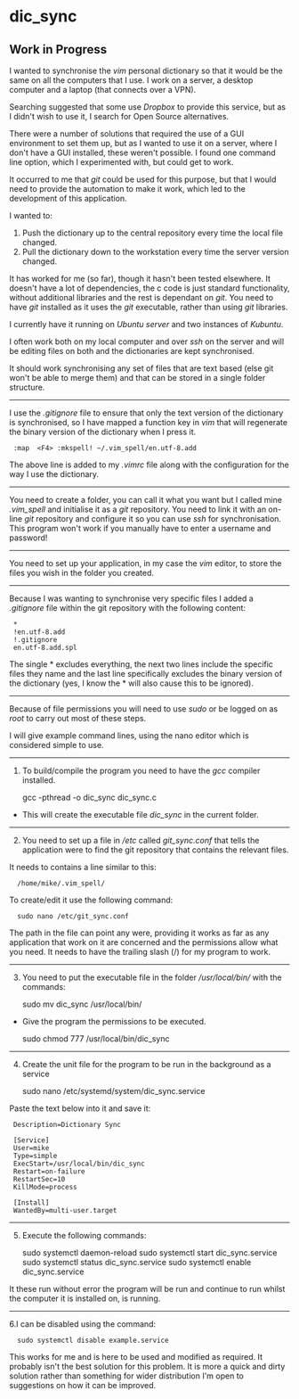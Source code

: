 # dic_sync
## Work in Progress

I wanted to synchronise the *vim* personal dictionary so that it would be the same on all the computers that I use.  I work on a server, a desktop computer and a laptop (that connects over a VPN).

Searching suggested that some use *Dropbox* to provide this service, but as I didn't wish to use it, I search for Open Source alternatives.

There were a number of solutions that required the use of a GUI environment to set them up, but as I wanted to use it on a server, where I don't have a GUI installed, these weren't possible.  I found one command line option, which I experimented with, but could get to work.

It occurred to me that *git* could be used for this purpose, but that I would need to provide the automation to make it work, which led to the development of  this application.

I wanted to:
1. Push the dictionary up to the central repository every time the local file changed.
2. Pull the dictionary down to the workstation every time the server version changed.

It has worked for me (so far), though it hasn't been tested elsewhere.  It doesn't have a lot of dependencies, the c code is just standard functionality, without additional libraries and the rest is dependant on *git*.  You need to have *git* installed as it uses the *git* executable, rather than using *git* libraries.
  
I currently have it running on *Ubuntu server* and two instances of *Kubuntu*.

I often work both on my local computer and over *ssh* on the server and will be editing files on both and the dictionaries are kept synchronised.

It should work synchronising any set of files that are text based (else git won't be able to merge them) and that can be stored in a single folder structure.

---

I use the *.gitignore* file to ensure that only the text version of the dictionary is synchronised, so I have mapped a function key in *vim* that will regenerate the binary version of the dictionary when I press it.

     :map  <F4> :mkspell! ~/.vim_spell/en.utf-8.add

The above line is added to my *.vimrc* file along with the configuration for the way I use the dictionary.

---

You need to create a folder, you can call it what you want but I called mine *.vim_spell* and initialise it as a *git* repository. You need to link it with an on-line *git* repository and configure it so you can use *ssh* for synchronisation.  This program  won't work if you manually have to enter a username and password!

---

You need to set up your application, in my case the *vim* editor, to store the files you wish in the folder you created.

---

Because I was wanting to synchronise very specific files I added a *.gitignore* file within the git repository with the following content:

     *
     !en.utf-8.add
     !.gitignore
     en.utf-8.add.spl

The single * excludes everything, the next two lines include the specific files they name and the last line specifically excludes the binary version of the dictionary (yes, I know the * will also cause this to be ignored).

---

Because of file permissions you will need to use *sudo* or be logged on as *root* to carry out most of these steps.

I will give example command lines, using the nano editor which is considered simple to use.

---

1. To build/compile the program you need to have the *gcc* compiler installed.

     gcc -pthread -o dic_sync dic_sync.c

 - This will create the executable file *dic_sync* in the current folder.

---

2.  You need to set up a file in */etc* called *git_sync.conf* that tells the application were to find the git repository that contains the relevant files.

It needs to contains a line similar to this:

      /home/mike/.vim_spell/

To create/edit it use the following command:

      sudo nano /etc/git_sync.conf 

The path in the file can point any were, providing it works as far as any application that work on it are concerned and the permissions allow what you need. It needs to have the trailing slash (/) for my program to work.

---

3. You need to put the executable file in the folder */usr/local/bin/* with the commands:

     sudo mv dic_sync /usr/local/bin/

 - Give the program the permissions to be executed.

     sudo chmod 777 /usr/local/bin/dic_sync

---

4. Create the unit file for the program to be run in the background as a service

     sudo nano /etc/systemd/system/dic_sync.service

Paste the text below into it and save it:

     Description=Dictionary Sync 

     [Service] 
     User=mike 
     Type=simple 
     ExecStart=/usr/local/bin/dic_sync 
     Restart=on-failure 
     RestartSec=10 
     KillMode=process 

     [Install] 
     WantedBy=multi-user.target
---

5. Execute the following commands:

      sudo systemctl daemon-reload
      sudo systemctl start  dic_sync.service 
      sudo systemctl status dic_sync.service
      sudo systemctl enable dic_sync.service

It these run without error the program will be run and continue to run whilst the computer it is installed on, is running.

---

6.I can be disabled using the command:

      sudo systemctl disable example.service

This works for me and is here to be used and modified as required.  It probably isn't the best solution for this problem.  It is more a quick and dirty solution rather than something for wider distribution I'm open to suggestions on how it can be improved.


